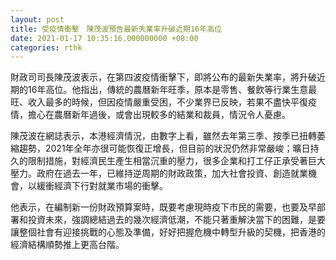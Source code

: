 ```yaml
---
layout: post
title: 受疫情衝擊　陳茂波預告最新失業率升破近期16年高位
date: 2021-01-17 10:35:16.000000000 +08:00
categories: rthk
---
```


財政司司長陳茂波表示，在第四波疫情衝擊下，即將公布的最新失業率，將升破近期的16年高位。他指出，傳統的農曆新年旺季，原本是零售、餐飲等行業生意最旺、收入最多的時候，但因疫情嚴重受困，不少業界已反映，若果不盡快平復疫情，擔心在農曆新年過後，或會出現較多的結業和裁員，情況令人憂慮。

陳茂波在網誌表示，本港經濟情況，由數字上看，雖然去年第三季、按季已扭轉萎縮趨勢，2021年全年亦很可能恢復正增長，但目前的狀況仍然非常嚴峻；曠日持久的限制措施，對經濟民生產生相當沉重的壓力，很多企業和打工仔正承受著巨大壓力。政府在過去一年，已維持逆周期的財政政策，加大社會投資、創造就業機會，以緩衝經濟下行對就業市場的衝擊。

他表示，在編制新一份財政預算案時，既要考慮現時疫下市民的需要，也要及早部署和投資未來，強調總結過去的幾次經濟低潮，不能只著重解決當下的困難，是要讓整個社會有迎接挑戰的心態及準備，好好把握危機中轉型升級的契機，把香港的經濟結構順勢推上更高台階。
